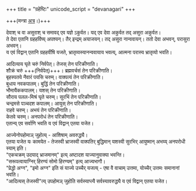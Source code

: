 +++
title = "ग्रहेष्टिः"
unicode_script = "devanagari"
+++

+++(मन्त्रा [अत्र](/devaH/AryaH/hindukaH/classes/lokAntaram/yajuH/graheShTiH/)।)+++

देवाश् च वा असुराश् च समावद् एव यज्ञे ऽकुर्वत। यद् एव देवा अकुर्वत तद् असुरा अकुर्वत।  
ते देवा एतानि ग्रहहविंष्य् अपश्यन्। तैर् इन्द्रम् अयाजयन्। तद् असुरा नान्ववायन्। ततो देवा अभवन्, परासुरा अभवन्।  
य एवं विद्वान् एतानि ग्रहहवींषि यजते, भ्रातृव्यस्यानन्ववायाय भवत्य्, आत्मना परास्य भ्रातृव्यो भवति। 

आदित्याय घृते चरुं निर्वपेत्। तेजस् तेन परिक्रीणाति।  
शौक्रं चरुं +++(निर्वपेत्)+++। ब्रह्मवर्चसं तेन परिक्रीणाति।  
बृहस्पतये नैवारं पयसि चरुम्। वाक्पत्यं तेन परिक्रीणाति।  
बुधाय नवकपालम्। बुद्धिं तेन परिक्रीणाति।  
भौमायैककपालम्।  यशस् तेन परिक्रीणाति।  
सौराय पलल-मिश्रं घृते चरुम्। सुरभिं तेन परिक्रीणाति।  
चन्द्रमसे पञ्चदश कपालम्। आयुस् तेन परिक्रीणाति।  
राहवे चरुम्। अभयं तेन परिक्रीणाति।  
केतवे चरुम्। अनपरोधं तेन परिक्रीणाति।  
एतान्य् एव सर्वाणि भवति य एवं विद्वान् एतया यजेत।

आज्येनोपहोमाञ् जुहोत्य् - आशिषाम् अवरुद्ध्यै।  
एतया यजेत यः कामयेत - तेजस्वी भ्राजस्वी वाक्पतिर् बुद्धिमान् यशस्वी सुरभिर् आयुष्मान् अभय्य् अनपरोधी स्याम् इति।  
"एकचक्रम् उदयाद् भ्राजमानम्" इत्य् अष्टादश याज्यानुवाक्या भवन्ति।  
"सरूपत्वायाग्निर् हिरण्यं सोमो हिरण्यम्" इत्य् आज्यभागौ।  
"प्रेद्धो अग्न", "इमो अग्न" इति सं याज्ये उच्चैर् यजत्य् - एषा वै वाचाम् उत्तमा, योच्चैर् उत्तमः समानानां भवति।  
"आदित्यस् तेजस्वी"त्य् उपहोमञ् जुहोति सर्वस्याप्त्यै सर्वस्यावरुद्ध्यै य एवं विद्वान् एतया यजेत।
